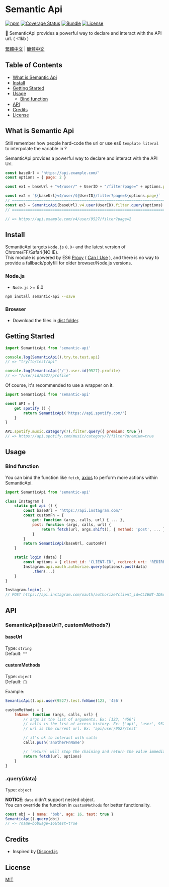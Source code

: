 # Semantic Api
[![npm](https://img.shields.io/npm/v/semantic-api.svg)](https://www.npmjs.com/package/semantic-api)
[![Coverage Status](https://coveralls.io/repos/github/pionxzh/semantic-api/badge.svg?branch=master)](https://coveralls.io/github/pionxzh/semantic-api?branch=master)
[![Bundle](https://img.shields.io/bundlephobia/minzip/semantic-api.svg)](https://bundlephobia.com/result?p=semantic-api)
[![License](https://img.shields.io/badge/license-MIT-blue.svg)](/LICENSE)

🎏 SemanticApi provides a powerful way to declare and interact with the API url. ( <1kb )

[繁體中文](/README_TR.md) | [簡體中文](/README_SC.md)

[CanIUse]: https://caniuse.com/#search=proxy

## Table of Contents
  - [What is Semantic Api](#what-is-semantic-api)
  - [Install](#install)
  - [Getting Started](#getting-started)
  - [Usage](#usage)
    - [Bind function](#bind-function)
  - [API](#api)
  - [Credits](#credits)
  - [License](#license)

## What is Semantic Api

Still remember how people hard-code the url or use es6 `template literal` to interpolate the variable in ?

SemanticApi provides a powerful way to declare and interact with the API Url.

```js
const baseUrl = 'https://api.example.com/'
const options = { page: 2 }

const ex1 = baseUrl + "v4/user/" + UserID + "/filter?page=" + options.page

const ex2 = `${baseUrl}v4/user/${UserID}/filter?page=${options.page}`
// ====================================================================
const ex3 = SemanticApi(baseUrl).v4.user(UserID).filter.query(options)
// ====================================================================

// => https://api.example.com/v4/user/9527/filter?page=2
```

## Install

SemanticApi targets `Node.js` `8.0+` and the latest version of Chrome/FF/Safari(NO IE).\
This module is powered by ES6 [Proxy](https://developer.mozilla.org/zh-TW/docs/Web/JavaScript/Reference/Global_Objects/Proxy) ( [Can I Use][CanIUse] ), and there is no way to provide a fallback/polyfill for older browser/Node.js versions.

### Node.js
* `Node.js` >= 8.0

```bash
npm install semantic-api --save
```
### Browser

* Download the files in [dist folder](https://github/pionxzh/semantic-api/dist/).

## Getting Started

```js
import SemanticApi from 'semantic-api'

console.log(SemanticApi().try.to.test.api)
// => "try/to/test/api"

console.log(SemanticApi('/').user.id(9527).profile)
// => "/user/id/9527/profile"
```

Of course, it's recommended to use a wrapper on it.

```js
import SemanticApi from 'semantic-api'

const API = {
    get spotify () {
        return SemanticApi('https://api.spotify.com/')
    }
}

API.spotify.music.category(7).filter.query({ premium: true })
// => https://api.spotify.com/music/category/7/filter?premium=true
```

## Usage

### Bind function

You can bind the function like `fetch`, [axios](https://github.com/axios/axios) to perform more actions within SemanticApi.

```js
import SemanticApi from 'semantic-api'

class Instagram {
    static get api () {
        const baseUrl = 'https://api.instagram.com/'
        const customFn = {
            get: function (args, calls, url) { ... },
            post: function (args, calls, url) {
                return fetch(url, args.shift(), { method: 'post', ... })
            }
        }
        return SemanticApi(baseUrl, customFn)
    }

    static login (data) {
        const options = { client_id: 'CLIENT-ID', redirect_uri: 'REDIRECT-URI' }
        Instagram.api.oauth.authorize.query(options).post(data)
            .then(...)
    }
}

Instagram.login(...)
// POST https://api.instagram.com/oauth/authorize?client_id=CLIENT-ID&redirect_uri=REDIRECT-URI
```

## API

### SemanticApi(baseUrl?, customMethods?)

#### baseUrl
Type: `string`\
Default: `""`

#### customMethods
Type: `object`\
Default: `{}`

Example:
```js
SemanticApi().api.user(9527).test.fnName(123, '456')
```

```js
customMethods = {
    fnName: function (args, calls, url) {
        // args is the list of arguments. Ex: [123, '456']
        // calls is the list of access history. Ex: ['api', 'user', 9527, 'test']
        // url is the current url. Ex: 'api/user/9527/test'

        // it's ok to interact with calls
        calls.push('anotherFnName')

        // `return` will stop the chaining and return the value immediately.
        return fetch(url, options)
    }
}
```

### .query(data)
Type: `object`

**NOTICE**: `data` didn't support nested object.\
You can override the function in `customMethods` for better functionality.

```js
const obj = { name: 'bob', age: 16, test: true }
SemanticApi().query(obj)
// => ?name=bob&age=16&test=true
```

## Credits

* Inspired by [Discord.js](https://github.com/discordjs/discord.js)

## License
[MIT](LICENSE)
